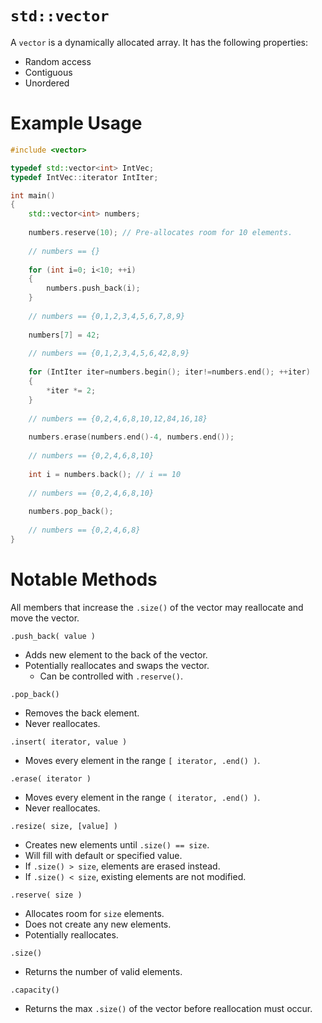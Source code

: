 # `std::vector`

A `vector` is a dynamically allocated array. It has the following properties:

- Random access
- Contiguous
- Unordered

# Example Usage

```C++
#include <vector>

typedef std::vector<int> IntVec;
typedef IntVec::iterator IntIter;

int main()
{
    std::vector<int> numbers;
    
    numbers.reserve(10); // Pre-allocates room for 10 elements.
    
    // numbers == {}
    
    for (int i=0; i<10; ++i)
    {
        numbers.push_back(i);
    }
    
    // numbers == {0,1,2,3,4,5,6,7,8,9}
    
    numbers[7] = 42;
    
    // numbers == {0,1,2,3,4,5,6,42,8,9}
    
    for (IntIter iter=numbers.begin(); iter!=numbers.end(); ++iter)
    {
        *iter *= 2;
    }
    
    // numbers == {0,2,4,6,8,10,12,84,16,18}
    
    numbers.erase(numbers.end()-4, numbers.end());
    
    // numbers == {0,2,4,6,8,10}
    
    int i = numbers.back(); // i == 10
    
    // numbers == {0,2,4,6,8,10}
    
    numbers.pop_back();
    
    // numbers == {0,2,4,6,8}
}
```

# Notable Methods

All members that increase the `.size()` of the vector may reallocate
and move the vector.

`.push_back( value )`

- Adds new element to the back of the vector.
- Potentially reallocates and swaps the vector.
  - Can be controlled with `.reserve()`.

`.pop_back()`

- Removes the back element.
- Never reallocates.

`.insert( iterator, value )`

- Moves every element in the range `[ iterator, .end() )`.

`.erase( iterator )`

- Moves every element in the range `( iterator, .end() )`.
- Never reallocates.

`.resize( size, [value] )`

- Creates new elements until `.size() == size`.
- Will fill with default or specified value.
- If `.size() > size`, elements are erased instead.
- If `.size() < size`, existing elements are not modified.

`.reserve( size )`

- Allocates room for `size` elements.
- Does not create any new elements.
- Potentially reallocates.

`.size()`

- Returns the number of valid elements.

`.capacity()`

- Returns the max `.size()` of the vector before reallocation must occur.

